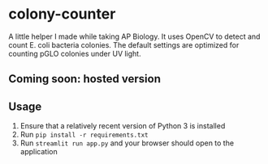 # colony-counter

A little helper I made while taking AP Biology.
It uses OpenCV to detect and count E. coli bacteria colonies.
The default settings are optimized for counting pGLO colonies under UV light.

## Coming soon: hosted version

## Usage

1. Ensure that a relatively recent version of Python 3 is installed
2. Run `pip install -r requirements.txt`
3. Run `streamlit run app.py` and your browser should open to the application
